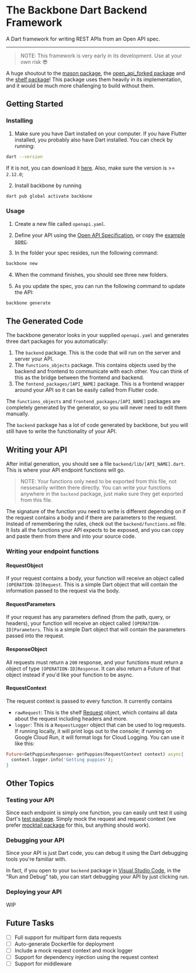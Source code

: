 # The Backbone Dart Backend Framework

A Dart framework for writing REST APIs from an Open API spec.

---

> NOTE: This framework is very early in its development. Use at your own risk 😎

A huge shoutout to the [mason package](https://pub.dev/packages/mason), the [open_api_forked package](https://pub.dev/packages/open_api_forked) and the [shelf package](https://pub.dev/packages/shelf)! This package uses them heavily in its implementation, and it would be much more challenging to build without them.

## Getting Started

### Installing

1. Make sure you have Dart installed on your computer. If you have Flutter installed, you probably also have Dart installed. You can check by running:

```bash
dart --version
```

If it is not, you can download it [here](https://dart.dev/get-dart). Also, make sure the version is >= `2.12.0`;

2. Install backbone by running

```bash
dart pub global activate backbone
```

### Usage

1. Create a new file called `openapi.yaml`.

2. Define your API using the [Open API Specification](https://swagger.io/specification/#specification), or copy the [example spec](https://github.com/mtwichel/backbone/blob/main/example/openapi.yaml).

3. In the folder your spec resides, run the following command:

```bash
backbone new
```

4. When the command finishes, you should see three new folders.

5. As you update the spec, you can run the following command to update the API:

```bash
backbone generate
```

## The Generated Code

The backbone generator looks in your supplied `openapi.yaml` and generates three dart packages for you automatically:

1. The `backend` package. This is the code that will run on the server and server your API.
2. The `functions_objects` package. This contains objects used by the backend and frontend to communicate with each other. You can think of this as the bridge between the frontend and backend.
3. The `fontend_packages/[API_NAME]` package. This is a frontend wrapper around your API so it can be easily called from Flutter code.

The `functions_objects` and `frontend_packages/[API_NAME]` packages are completely generated by the generator, so you will never need to edit them manually.

The `backend` package has a lot of code generated by backbone, but you will still have to write the functionality of your API.

## Writing your API

After initial generation, you should see a file `backend/lib/[API_NAME].dart`. This is where your API endpoint functions will go.

> NOTE: Your functions only need to be exported from this file, not nessesarily written there directly. You can write your functions anywhere in the `backend` package, just make sure they get exported from this file.

The signature of the function you need to write is different depending on if the request contains a body and if there are parameters to the request. Instead of remembering the rules, check out the `backend/functions.md` file. It lists all the functions your API expects to be exposed, and you can copy and paste them from there and into your source code.

### Writing your endpoint functions

#### RequestObject

If your request contains a body, your function will receive an object called `[OPERATION-ID]Request`. This is a simple Dart object that will contain the information passed to the request via the body.

#### RequestParameters

If your request has any parameters defined (from the path, query, or headers), your function will receive an object called `[OPERATION-ID]Parameters`. This is a simple Dart object that will contain the parameters passed into the request.

#### ResponseObject

All requests must return a `200` response, and your functions must return a object of type `[OPERATION-ID]Response`. It can also return a Future of that object instead if you'd like your function to be async.

#### RequestContext

The request context is passed to every function. It currently contains

- `rawRequest`: This is the shelf [Request](https://pub.dev/documentation/shelf/latest/shelf/Request-class.html) object, which contains all data about the request including headers and more.
- `logger`: This is a `RequestLogger` object that can be used to log requests. If running locally, it will print logs out to the console; if running on Google Cloud Run, it will format logs for Cloud Logging. You can use it like this:

```dart
Future<GetPuppiesResponse> getPuppies(RequestContext context) async{
  context.logger.info('Getting puppies');
}
```

## Other Topics

### Testing your API

Since each endpoint is simply one function, you can easily unit test it using Dart's [test package](https://pub.dev/packages/test). Simply mock the request and request context (we prefer [mocktail package](https://pub.dev/packages/mocktail) for this, but anything should work).

### Debugging your API

Since your API is just Dart code, you can debug it using the Dart debugging tools you're familiar with.

In fact, if you open to your `backend` package in [Visual Studio Code](https://code.visualstudio.com), in the "Run and Debug" tab, you can start debugging your API by just clicking run.

### Deploying your API

WIP

## Future Tasks

- [ ] Full support for multipart form data requests
- [ ] Auto-generate Dockerfile for deployment
- [ ] Include a mock request context and mock logger
- [ ] Support for dependency injection using the request context
- [ ] Support for middleware
